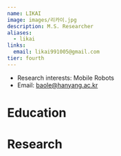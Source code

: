 ```yaml
---
name: LIKAI
image: images/리카이.jpg
description: M.S. Researcher
aliases:
  - likai
links:
  email: likai991005@gmail.com
tier: fourth
---
```


- Research interests: Mobile Robots
- Email: baole@hanyang.ac.kr

# Education

# Research